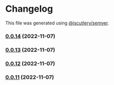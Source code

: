 # Changelog

This file was generated using [@jscutlery/semver](https://github.com/jscutlery/semver).

### [0.0.14](https://github.com/notional-finance/notional-monorepo/compare/contracts-0.0.13...contracts-0.0.14) (2022-11-07)

### [0.0.13](https://github.com/notional-finance/notional-monorepo/compare/contracts-0.0.12...contracts-0.0.13) (2022-11-07)

### [0.0.12](https://github.com/notional-finance/notional-monorepo/compare/contracts-0.0.11...contracts-0.0.12) (2022-11-07)

### [0.0.11](https://github.com/notional-finance/notional-monorepo/compare/contracts-0.0.10...contracts-0.0.11) (2022-11-07)
